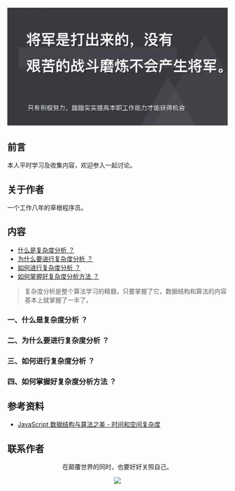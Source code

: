 ![image](./img/timg.jpg)
<br>

## 前言

本人平时学习及收集内容，欢迎参入一起讨论。

## 关于作者

一个工作八年的草根程序员。

## 内容

- [什么是复杂度分析 ？](#一什么是复杂度分析)
- [为什么要进行复杂度分析 ？](#二为什么要进行复杂度分析)
- [如何进行复杂度分析 ？](#三如何进行复杂度分析)
- [如何掌握好复杂度分析方法 ？](#四如何掌握好复杂度分析方法)

>复杂度分析是整个算法学习的精髓，只要掌握了它，数据结构和算法的内容基本上就掌握了一半了。

### 一、什么是复杂度分析 ？


### 二、为什么要进行复杂度分析 ？

### 三、如何进行复杂度分析 ？

### 四、如何掌握好复杂度分析方法 ？

## 参考资料

- [JavaScript 数据结构与算法之美 - 时间和空间复杂度](https://github.com/biaochenxuying/blog/issues/29)

## 联系作者

<div align="center">
    <p>
        在颠覆世界的同时，也要好好关照自己。
    </p>
    <img src="../img/contact.png" />
</div>